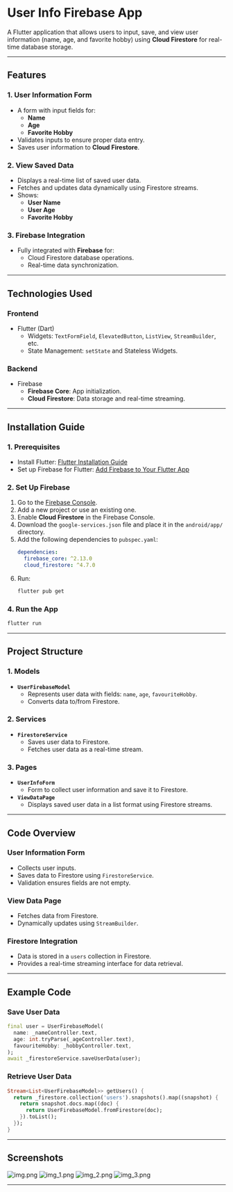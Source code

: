 
# User Info Firebase App

A Flutter application that allows users to input, save, and view user information (name, age, and favorite hobby) using **Cloud Firestore** for real-time database storage.

---

## Features

### **1. User Information Form**
- A form with input fields for:
    - **Name**
    - **Age**
    - **Favorite Hobby**
- Validates inputs to ensure proper data entry.
- Saves user information to **Cloud Firestore**.

### **2. View Saved Data**
- Displays a real-time list of saved user data.
- Fetches and updates data dynamically using Firestore streams.
- Shows:
    - **User Name**
    - **User Age**
    - **Favorite Hobby**

### **3. Firebase Integration**
- Fully integrated with **Firebase** for:
    - Cloud Firestore database operations.
    - Real-time data synchronization.

---

## Technologies Used

### **Frontend**
- Flutter (Dart)
    - Widgets: `TextFormField`, `ElevatedButton`, `ListView`, `StreamBuilder`, etc.
    - State Management: `setState` and Stateless Widgets.

### **Backend**
- Firebase
    - **Firebase Core**: App initialization.
    - **Cloud Firestore**: Data storage and real-time streaming.

---

## Installation Guide

### **1. Prerequisites**
- Install Flutter: [Flutter Installation Guide](https://docs.flutter.dev/get-started/install)
- Set up Firebase for Flutter: [Add Firebase to Your Flutter App](https://firebase.google.com/docs/flutter/setup)


### **2. Set Up Firebase**
1. Go to the [Firebase Console](https://console.firebase.google.com/).
2. Add a new project or use an existing one.
3. Enable **Cloud Firestore** in the Firebase Console.
4. Download the `google-services.json` file and place it in the `android/app/` directory.
5. Add the following dependencies to `pubspec.yaml`:
   ```yaml
   dependencies:
     firebase_core: ^2.13.0
     cloud_firestore: ^4.7.0
   ```
6. Run:
   ```bash
   flutter pub get
   ```

### **4. Run the App**
```bash
flutter run
```

---

## Project Structure

### **1. Models**
- **`UserFirebaseModel`**
    - Represents user data with fields: `name`, `age`, `favouriteHobby`.
    - Converts data to/from Firestore.

### **2. Services**
- **`FirestoreService`**
    - Saves user data to Firestore.
    - Fetches user data as a real-time stream.

### **3. Pages**
- **`UserInfoForm`**
    - Form to collect user information and save it to Firestore.
- **`ViewDataPage`**
    - Displays saved user data in a list format using Firestore streams.

---

## Code Overview

### **User Information Form**
- Collects user inputs.
- Saves data to Firestore using `FirestoreService`.
- Validation ensures fields are not empty.

### **View Data Page**
- Fetches data from Firestore.
- Dynamically updates using `StreamBuilder`.

### **Firestore Integration**
- Data is stored in a `users` collection in Firestore.
- Provides a real-time streaming interface for data retrieval.

---

## Example Code

### **Save User Data**
```dart
final user = UserFirebaseModel(
  name: _nameController.text,
  age: int.tryParse(_ageController.text),
  favouriteHobby: _hobbyController.text,
);
await _firestoreService.saveUserData(user);
```

### **Retrieve User Data**
```dart
Stream<List<UserFirebaseModel>> getUsers() {
  return _firestore.collection('users').snapshots().map((snapshot) {
    return snapshot.docs.map((doc) {
      return UserFirebaseModel.fromFirestore(doc);
    }).toList();
  });
}
```

---

## Screenshots 
![img.png](img.png)
![img_1.png](img_1.png)
![img_2.png](img_2.png)
![img_3.png](img_3.png)

---


